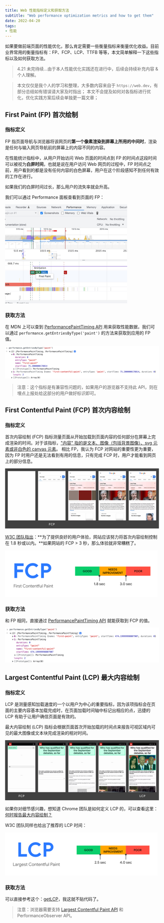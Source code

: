 ```yaml
---
title: Web 性能指标定义和获取方法
subtitle: "Web performance optimization metrics and how to get them"
date: 2022-04-20
tags:
- 性能
---
```


如果要做前端页面的性能优化，那么肯定需要一些衡量指标来衡量优化收益。目前业界常用的衡量指标有：FP、FCP、LCP、TTFB 等等，本文简单解释一下这些指标以及如何获取方法。

<!--more-->

> 4.21 未完待续...由于本人性能优化实践还在进行中，后续会持续补充内容 & 个人理解。

>  本文仅仅是我个人的学习和整理，大多数内容来自于 `https://web.dev`，有部分总结如有错误请大家及时指出；
>  本文不会提及如何对各指标进行优化，优化实践方案后续会单独更一篇文章；

## First Paint (FP) 首次绘制

### 指标定义

FP 指页面导航与浏览器将该网页的**第一个像素渲染到屏幕上所用的中间时**，渲染是任何与输入网页导航前的屏幕上的内容不同的内容。

在性能统计指标中，从用户开始访问 Web 页面的时间点到 FP 的时间点这段时间可以被视为**白屏时间**，也就是说在用户访问 Web 网页的过程中，FP 时间点之前，用户看到的都是没有任何内容的白色屏幕，用户在这个阶段感知不到任何有效的工作在进行。

如果我们的白屏时间过长，那么用户的流失率就会升高。

我们可以通过 Performance 面板查看到页面的 FP：

<img src="/asset/img/2022/performance-optimizing-metrics/1.png" width="400">

### 获取方法

在 MDN 上可以查到 [PerformancePaintTiming API](https://developer.mozilla.org/zh-CN/docs/Web/API/PerformancePaintTiming) 用来获取性能数据，我们可以通过 `performance.getEntriesByType('paint')` 的方法来获取到应用的 FP 值。

![](/asset/img/2022/performance-optimizing-metrics/2.png)

> 注意：这个指标是有兼容性问题的，如果用户的游览器不支持此 API，则在埋点上报处给这部分的用户做好标识即可。

## First Contentful Paint (FCP) 首次内容绘制

### 指标定义

首次内容绘制 (FCP) 指标测量页面从开始加载到页面内容的任何部分在屏幕上完成渲染的时间。对于该指标，["内容" 指的是文本、图像（包括背景图像）、svg 元素或非白色的 canvas 元素](https://web.dev/lcp/#yuan)。 相比 FP，我认为 FCP 对网站的重要性更为重要，因为 FP 时用户还是无法看到有用的信息，只有完成 FCP 时，用户才能看到网页上的部分信息。

![](/asset/img/2022/performance-optimizing-metrics/3.png)

[W3C 团队指出](https://web.dev/fcp/#fcp-2)：**为了提供良好的用户体验，网站应该努力将首次内容绘制控制在 1.8 秒或以内。**如果网站的 FCP > 3 秒，那么体验就非常糟糕了。

<img src="/asset/img/2022/performance-optimizing-metrics/img.png"  width="500">

### 获取方法

和 FP 相同，直接通过 [PerformancePaintTiming API](https://developer.mozilla.org/zh-CN/docs/Web/API/PerformancePaintTiming) 就能获取到 FCP 的值。

![](/asset/img/2022/performance-optimizing-metrics/img_1.png)


## Largest Contentful Paint (LCP) 最大内容绘制

### 指标定义

LCP 是测量感知加载速度的一个以用户为中心的重要指标，因为该项指标会在页面的主要内容基本加载完成时，在页面加载时间轴中标记出相应的点，迅捷的 LCP 有助于让用户确信页面是有效的。

最大内容绘制 (LCP) 指标会根据页面首次开始加载的时间点来报告可视区域内可见的最大图像或文本块完成渲染的相对时间。

![](/asset/img/2022/performance-optimizing-metrics/img_2.png)

如果你对细节感兴趣，想知道 Chrome 团队是如何定义 LCP 的，可以查看这里：[何时报告最大内容绘制？](https://web.dev/lcp/#yuan-2)

W3C 团队同样也给出了推荐的 LCP 时间：

<img src="/asset/img/2022/performance-optimizing-metrics/img_3.png" width="500">

### 获取方法

可以直接参考这个：[getLCP](https://github.com/GoogleChrome/web-vitals/blob/main/src/getLCP.ts)，我这就不贴代码了。

> 注意：浏览器需要支持 [Largest Contentful Paint API](https://developer.mozilla.org/en-US/docs/Web/API/Largest_Contentful_Paint_API) 和 PerformanceObserver API。


